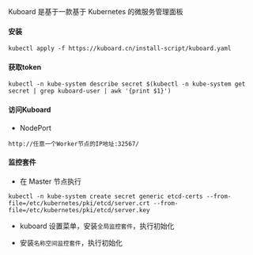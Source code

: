  Kuboard 是基于一款基于 Kubernetes 的微服务管理面板 

#### 安装

```shell
kubectl apply -f https://kuboard.cn/install-script/kuboard.yaml
```

#### 获取token

```shell
kubectl -n kube-system describe secret $(kubectl -n kube-system get secret | grep kuboard-user | awk '{print $1}')   
```

#### 访问Kuboard

* NodePort

```
http://任意一个Worker节点的IP地址:32567/
```

#### 监控套件

* 在 Master 节点执行

```shell
kubectl -n kube-system create secret generic etcd-certs --from-file=/etc/kubernetes/pki/etcd/server.crt --from-file=/etc/kubernetes/pki/etcd/server.key
```

* kuboard 设置菜单，安装`全局监控套件`，执行初始化

* 安装`名称空间监控套件`，执行初始化

